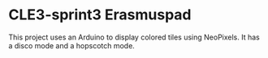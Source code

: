 # CLE3-sprint3 Erasmuspad

This project uses an Arduino to display colored tiles using NeoPixels. It has a disco mode and a hopscotch mode.
